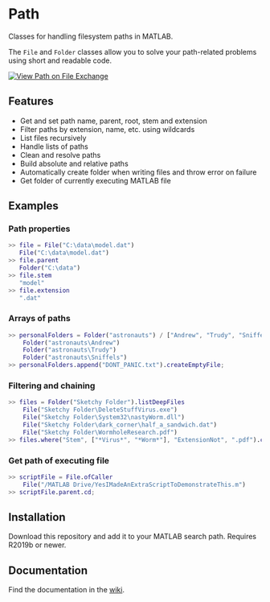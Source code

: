 # Path
Classes for handling filesystem paths in MATLAB.

The `File` and `Folder` classes allow you to solve your path-related problems using short and readable code.

[![View Path on File Exchange](https://www.mathworks.com/matlabcentral/images/matlab-file-exchange.svg)](https://www.mathworks.com/matlabcentral/fileexchange/87552-path)

## Features
 - Get and set path name, parent, root, stem and extension
 - Filter paths by extension, name, etc. using wildcards
 - List files recursively
 - Handle lists of paths
 - Clean and resolve paths
 - Build absolute and relative paths
 - Automatically create folder when writing files and throw error on failure
 - Get folder of currently executing MATLAB file

 ## Examples
 ### Path properties
 ```Matlab
>> file = File("C:\data\model.dat")
    File("C:\data\model.dat")
>> file.parent
    Folder("C:\data")
>> file.stem
    "model"
>> file.extension
    ".dat"
 ```
 ### Arrays of paths
 ```Matlab
>> personalFolders = Folder("astronauts") / ["Andrew", "Trudy", "Sniffels"]
     Folder("astronauts\Andrew")
     Folder("astronauts\Trudy")
     Folder("astronauts\Sniffels")
>> personalFolders.append("DONT_PANIC.txt").createEmptyFile;
``` 
### Filtering and chaining
```Matlab
>> files = Folder("Sketchy Folder").listDeepFiles
    File("Sketchy Folder\DeleteStuffVirus.exe")
    File("Sketchy Folder\System32\nastyWorm.dll")
    File("Sketchy Folder\dark_corner\half_a_sandwich.dat")
    File("Sketchy Folder\WormholeResearch.pdf")
>> files.where("Stem", ["*Virus*", "*Worm*"], "ExtensionNot", ".pdf").copyToFolder("D:\Quarantine");
```
### Get path of executing file
```Matlab
>> scriptFile = File.ofCaller
    File("/MATLAB Drive/YesIMadeAnExtraScriptToDemonstrateThis.m")
>> scriptFile.parent.cd;
```
## Installation
Download this repository and add it to your MATLAB search path. Requires R2019b or newer.
 
## Documentation
Find the documentation in the [wiki](https://www.github.com/MartinKoch123/Path/wiki).
 


 
